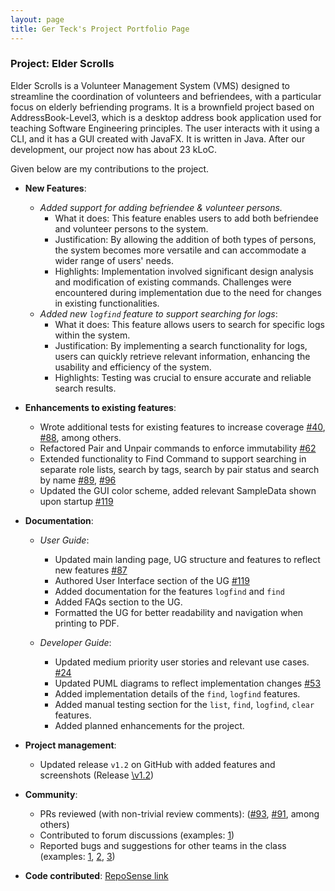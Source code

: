 ```yaml
---
layout: page
title: Ger Teck's Project Portfolio Page
---
```


### Project: Elder Scrolls

Elder Scrolls is a Volunteer Management System (VMS) designed to streamline the coordination of volunteers and befriendees, with a particular focus on elderly befriending programs. It is a brownfield project based on AddressBook-Level3, which is a desktop address book application used for teaching Software Engineering principles. The user interacts with it using a CLI, and it has a GUI created with JavaFX. It is written in Java. After our development, our project now has about 23 kLoC.

Given below are my contributions to the project.

* **New Features**:
  * _Added support for adding befriendee & volunteer persons._
      * What it does: This feature enables users to add both befriendee and volunteer persons to the system.
      * Justification: By allowing the addition of both types of persons, the system becomes more versatile and can accommodate a wider range of users' needs.
      * Highlights: Implementation involved significant design analysis and modification of existing commands. Challenges were encountered during implementation due to the need for changes in existing functionalities.
  * _Added new `logfind` feature to support searching for logs_:
    * What it does: This feature allows users to search for specific logs within the system.
    * Justification: By implementing a search functionality for logs, users can quickly retrieve relevant information, enhancing the usability and efficiency of the system.
    * Highlights: Testing was crucial to ensure accurate and reliable search results.

* **Enhancements to existing features**:
  * Wrote additional tests for existing features to increase coverage [\#40](https://github.com/AY2324S2-CS2103T-T09-3/tp/pull/40), [\#88](https://github.com/AY2324S2-CS2103T-T09-3/tp/pull/88), among others.
  * Refactored Pair and Unpair commands to enforce immutability [\#62](https://github.com/AY2324S2-CS2103T-T09-3/tp/pull/62)
  * Extended functionality to Find Command to support searching in separate role lists, search by tags, search by pair status and search by name [\#89](https://github.com/AY2324S2-CS2103T-T09-3/tp/pull/89), [\#96](https://github.com/AY2324S2-CS2103T-T09-3/tp/pull/96)
  * Updated the GUI color scheme, added relevant SampleData shown upon startup [\#119](https://github.com/AY2324S2-CS2103T-T09-3/tp/pull/119)

* **Documentation**:
  * _User Guide_:
    * Updated main landing page, UG structure and features to reflect new features [\#87](https://github.com/AY2324S2-CS2103T-T09-3/tp/pull/87)
    * Authored User Interface section of the UG [\#119](https://github.com/AY2324S2-CS2103T-T09-3/tp/pull/119)
    * Added documentation for the features `logfind` and `find`
    * Added FAQs section to the UG.
    * Formatted the UG for better readability and navigation when printing to PDF.
    
  * _Developer Guide_:
    * Updated medium priority user stories and relevant use cases. [\#24](https://github.com/AY2324S2-CS2103T-T09-3/tp/pull/24)
    * Updated PUML diagrams to reflect implementation changes [\#53](https://github.com/AY2324S2-CS2103T-T09-3/tp/pull/53)
    * Added implementation details of the `find`, `logfind` features.
    * Added manual testing section for the `list`, `find`, `logfind`, `clear` features.
    * Added planned enhancements for the project.

* **Project management**:
  * Updated release `v1.2` on GitHub with added features and screenshots (Release [\v1.2](https://github.com/AY2324S2-CS2103T-T09-3/tp/releases/tag/v1.2))

* **Community**:
  * PRs reviewed (with non-trivial review comments): ([\#93](https://github.com/AY2324S2-CS2103T-T09-3/tp/pull/93), [\#91](https://github.com/AY2324S2-CS2103T-T09-3/tp/pull/91), among others)
  * Contributed to forum discussions (examples: [1](https://github.com/nus-cs2103-AY2324S2/forum/issues/251))
  * Reported bugs and suggestions for other teams in the class (examples: [1](https://github.com/AY2324S2-CS2103-F15-4/tp/issues/174), [2](https://github.com/AY2324S2-CS2103-F15-4/tp/issues/167), [3](https://github.com/AY2324S2-CS2103-F15-4/tp/issues/172))

  
* **Code contributed**: [RepoSense link](https://nus-cs2103-ay2324s2.github.io/tp-dashboard/?search=gerteck&breakdown=true)

